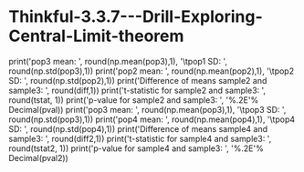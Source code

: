# Thinkful-3.3.7---Drill-Exploring-Central-Limit-theorem
print('pop3 mean: ', round(np.mean(pop3),1), '\tpop1 SD: ', round(np.std(pop3),1)) print('pop2 mean: ', round(np.mean(pop2),1), '\tpop2 SD: ', round(np.std(pop2),1)) print('Difference of means sample2 and sample3: ', round(diff,1)) print('t-statistic for sample2 and sample3: ', round(tstat, 1)) print('p-value for sample2 and sample3: ', '%.2E'% Decimal(pval))  print('pop3 mean: ', round(np.mean(pop3),1), '\tpop3 SD: ', round(np.std(pop3),1)) print('pop4 mean: ', round(np.mean(pop4),1), '\tpop4 SD: ', round(np.std(pop4),1)) print('Difference of means sample4 and sample3: ', round(diff2,1)) print('t-statistic for sample4 and sample3: ', round(tstat2, 1)) print('p-value for sample4 and sample3: ', '%.2E'% Decimal(pval2))
